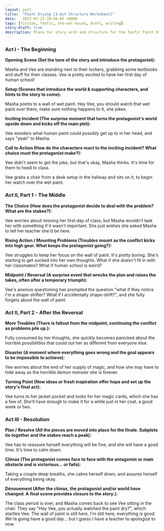 ```yaml
---
layout: post
title:  "Paint Drying [3-Act Structure Worksheet]"
date:   2023-07-23 20:56:03 +0800
tags: [fiction, fanfic, the-owl-house, draft, writing]
story-draft: true
description: Plans for story arch and structure for the fanfic Paint Dries.
---
```


### Act I - The Beginning

**Opening Scene (Set the tone of the story and introduce the protagonist):**

Masha and Vee are standing next to their lockers, grabbing some textbooks and stuff for their classes. Vee is pretty excited to have her first day of human school!

**Setup (Scenes that introduce the world & supporting characters, and hints to the story to come):**

Masha points to a wall of wet paint. Hey Vee, you should watch that wet paint over there, make sure nothing happens to it, she jokes. 

**Inciting Incident (The surprise moment that turns the protagonist's world upside down and kicks off the main plot):**

Vee wonders what human paint could possibly get up to in her head, and says "yeah" to Masha.

**Call to Action (How do the characters react to the inciting incident? What choice must the protagonist make?):**

Vee didn't seem to get the joke, but that's okay, Masha thinks. It's time for them to head to class.

Vee grabs a chair from a desk setup in the hallway and sits on it, to begin her watch over the wet paint.

### Act II, Part 1 - The Middle

**The Choice (How does the protagonist decide to deal with the problem? What are the stakes?):**

Vee worries about missing her first day of class, but Masha wouldn't task her with something if it wasn't important. She just wishes she asked Masha to tell her teacher she'd be here.

**Rising Action / Mounting Problems (Troubles mount as the conflict kicks into high gear. What keeps the protagonist going?):**

Vee struggles to keep her focus on the wall of paint. It's *pretty* boring. She's starting to get sucked into her own thoughts. What if she doesn't fit in with her classmates? What if human school is weird?

**Midpoint / Reversal (A surprise event that wrecks the plan and raises the takes, often after a temporary triumph):**

Vee's anxious questioning has prompted the question "what if they notice I'm a shape-shifter? What if I accidentally shape-shift?", and she fully forgets about the wall of paint.

### Act II, Part 2 - After the Reversal

**More Troubles (There is fallout from the midpoint, continuing the conflict as problems pile up.):**

Fully consumed by her thoughts, she quickly becomes panicked about the horrible possibilities that could out her as different from everyone else.

**Disaster (A moment where everything goes wrong and the goal appears to be impossible to achieve):**

Vee worries about the end of her supply of magic, and how she may have to hide away as the horrible demon monster she is forever.

**Turning Point (New ideas or fresh inspiration offer hope and set up the story's final act):**

Vee turns to her jacket pocket and looks for her magic cards, which she has a few of. She'll have enough to make it for a while just in her coat, a good week or two.

### Act III - Resolution

**Plan / Resolve (All the pieces are moved into place for the finale. Subplots tie together and the stakes reach a peak):**

Vee has to reassure herself everything will be fine, and she will have a good time. It's time to calm down.

**Climax (The protagonist comes face to face with the antagonist or main obstacle and is victorious... or fails):**

Taking a couple deep breaths, she calms herself down, and assures herself of everything being okay.

**Dénouement (After the climax, the protagonist and/or world have changed. A final scene provides closure to the story.):**

The class period is over, and Masha comes back to see Vee sitting in the chair. They say "Hey Vee, you actually watched the paint dry?", which startles Vee. The wall of paint is still here, I'm still here, everything is good. We're going have a good day... but I guess I have a teacher to apologize to now.